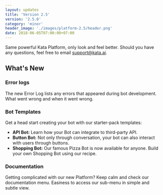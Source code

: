 ```yaml
---
layout: updates
title: 'Version 2.5'
version: '2.5.0'
category: 'minor'
header_image: './images/platform-2.5/header.png'
date: 2018-06-05T07:00:00+07:00
---
```


Same powerful Kata Platform, only look and feel better. Should you have any questions, feel free to email [support@kata.ai](mailto:support@kata.ai).

## What's New

### Error logs

The new Error Log lists any errors that appeared during bot development. What went wrong and when it went wrong.

### Bot Templates

Get a head start creating your bot with our starter-pack templates:

- **API Bot:** Learn how your Bot can integrate to third-party API.
- **Button Bot:** Not only through conversation, your bot can also interact with users through buttons.
- **Shopping Bot:** Our famous Pizza Bot is now available for anyone. Build your own Shopping Bot using our recipe.

### Documentation

Getting complicated with our new Platform? Keep calm and check our documentation menu. Easiness to access our sub-menu in simple and subtle view.
